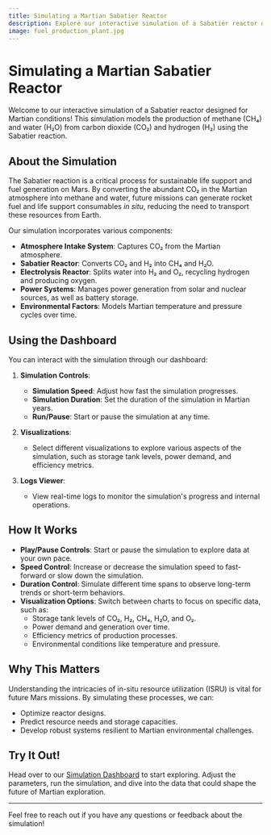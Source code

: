 ```yaml
---
title: Simulating a Martian Sabatier Reactor
description: Explore our interactive simulation of a Sabatier reactor operating on Mars.
image: fuel_production_plant.jpg
---
```


# Simulating a Martian Sabatier Reactor

Welcome to our interactive simulation of a Sabatier reactor designed for Martian conditions! This simulation models the production of methane (CH₄) and water (H₂O) from carbon dioxide (CO₂) and hydrogen (H₂) using the Sabatier reaction.

## About the Simulation

The Sabatier reaction is a critical process for sustainable life support and fuel generation on Mars. By converting the abundant CO₂ in the Martian atmosphere into methane and water, future missions can generate rocket fuel and life support consumables _in situ_, reducing the need to transport these resources from Earth.

Our simulation incorporates various components:

- **Atmosphere Intake System**: Captures CO₂ from the Martian atmosphere.
- **Sabatier Reactor**: Converts CO₂ and H₂ into CH₄ and H₂O.
- **Electrolysis Reactor**: Splits water into H₂ and O₂, recycling hydrogen and producing oxygen.
- **Power Systems**: Manages power generation from solar and nuclear sources, as well as battery storage.
- **Environmental Factors**: Models Martian temperature and pressure cycles over time.

## Using the Dashboard

You can interact with the simulation through our dashboard:

1. **Simulation Controls**:
   - **Simulation Speed**: Adjust how fast the simulation progresses.
   - **Simulation Duration**: Set the duration of the simulation in Martian years.
   - **Run/Pause**: Start or pause the simulation at any time.

2. **Visualizations**:
   - Select different visualizations to explore various aspects of the simulation, such as storage tank levels, power demand, and efficiency metrics.

3. **Logs Viewer**:
   - View real-time logs to monitor the simulation's progress and internal operations.

## How It Works

- **Play/Pause Controls**: Start or pause the simulation to explore data at your own pace.
- **Speed Control**: Increase or decrease the simulation speed to fast-forward or slow down the simulation.
- **Duration Control**: Simulate different time spans to observe long-term trends or short-term behaviors.
- **Visualization Options**: Switch between charts to focus on specific data, such as:
  - Storage tank levels of CO₂, H₂, CH₄, H₂O, and O₂.
  - Power demand and generation over time.
  - Efficiency metrics of production processes.
  - Environmental conditions like temperature and pressure.

## Why This Matters

Understanding the intricacies of in-situ resource utilization (ISRU) is vital for future Mars missions. By simulating these processes, we can:

- Optimize reactor designs.
- Predict resource needs and storage capacities.
- Develop robust systems resilient to Martian environmental challenges.

## Try It Out!

Head over to our [Simulation Dashboard](/dashboard) to start exploring. Adjust the parameters, run the simulation, and dive into the data that could shape the future of Martian exploration.

---

Feel free to reach out if you have any questions or feedback about the simulation!
